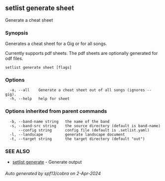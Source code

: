 ## setlist generate sheet

Generate a cheat sheet

### Synopsis

Generates a cheat sheet for a Gig or for all songs.

Currently supports pdf sheets.
The pdf sheets are optionally generated for odf files.


```
setlist generate sheet [flags]
```

### Options

```
  -a, --all    Generate a cheat sheet out of all songs (ignores --gig).
  -h, --help   help for sheet
```

### Options inherited from parent commands

```
  -b, --band-name string   the name of the band
  -s, --band-src string    the source directory (default is band-name)
      --config string      config file (default is .setlist.yaml)
  -l, --landscape          generate landscape document
  -t, --target string      the target directory (default "out")
```

### SEE ALSO

* [setlist generate](setlist_generate.md)	 - Generate output

###### Auto generated by spf13/cobra on 2-Apr-2024
